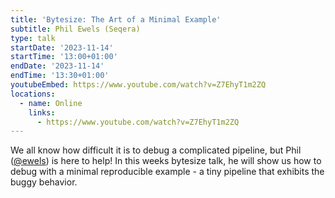 ```yaml
---
title: 'Bytesize: The Art of a Minimal Example'
subtitle: Phil Ewels (Seqera)
type: talk
startDate: '2023-11-14'
startTime: '13:00+01:00'
endDate: '2023-11-14'
endTime: '13:30+01:00'
youtubeEmbed: https://www.youtube.com/watch?v=Z7EhyT1m2ZQ
locations:
  - name: Online
    links:
      - https://www.youtube.com/watch?v=Z7EhyT1m2ZQ
---
```


We all know how difficult it is to debug a complicated pipeline, but Phil ([@ewels](https://github.com/ewels/)) is here to help! In this weeks bytesize talk, he will show us how to debug with a minimal reproducible example - a tiny pipeline that exhibits the buggy behavior.
